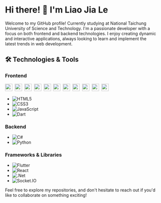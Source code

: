 <!--
**LIAO-JIA-LE/LIAO-JIA-LE** is a ✨ _special_ ✨ repository because its `README.md` (this file) appears on your GitHub profile.

Here are some ideas to get you started:

- 🔭 I’m currently working on ...
- 🌱 I’m currently learning ...
- 👯 I’m looking to collaborate on ...
- 🤔 I’m looking for help with ...
- 💬 Ask me about ...
- 📫 How to reach me: ...
- 😄 Pronouns: ...
- ⚡ Fun fact: ...
-->
# Hi there! 👋 I'm Liao Jia Le

Welcome to my GitHub profile!
Currently studying at National Taichung University of Science and Technology.
I'm a passionate developer with a focus on both frontend and backend technologies. I enjoy creating dynamic and interactive applications, always looking to learn and implement the latest trends in web development.

## 🛠️ Technologies & Tools

### Frontend
<code><img width="24" height="24" src="https://cdn.svgporn.com/logos/html-5.svg"></code>&nbsp;
<code><img width="24" height="24" src="https://cdn.svgporn.com/logos/css-3.svg"></code>&nbsp;
<code><img width="24" height="24" src="https://cdn.svgporn.com/logos/javascript.svg"></code>&nbsp;
<code><img width="24" height="24" src="https://img.shields.io/badge/-C%23-239120?style=flat-square&logo=c-sharp&logoColor=white"></code>&nbsp;
<code><img width="24" height="24" src="https://img.shields.io/badge/-Python-3776AB?style=flat-square&logo=python&logoColor=white"></code>&nbsp;
<code><img width="24" height="24" src="https://cdn.svgporn.com/logos/flutter.svg"></code>&nbsp;
<code><img width="24" height="24" src="https://cdn.svgporn.com/logos/dart.svg"></code>&nbsp;
<code><img width="24" height="24" src="https://cdn.svgporn.com/logos/dotnet.svg"></code>&nbsp;
<code><img width="24" height="24" src="https://cdn.svgporn.com/logos/React.svg"></code>&nbsp;
<code><img width="24" height="24" src="https://cdn.svgporn.com/logos/socket.io.svg"></code>&nbsp;
<code><img width="24" height="24" src="[https://cdn.svgporn.com/logos/socket.io.svg](https://img.icons8.com/?size=512&id=laYYF3dV0Iew&format=png)"></code>&nbsp;
- ![HTML5](https://img.shields.io/badge/-HTML5-E34F26?style=flat-square&logo=html5&logoColor=white)
- ![CSS3](https://img.shields.io/badge/-CSS3-1572B6?style=flat-square&logo=css3)
- ![JavaScript](https://img.shields.io/badge/-JavaScript-F7DF1E?style=flat-square&logo=javascript&logoColor=black)
- ![Dart](https://img.shields.io/badge/-Dart-0175C2?style=flat-square&logo=dart&logoColor=white)

### Backend
- ![C#](https://img.shields.io/badge/-C%23-239120?style=flat-square&logo=c-sharp&logoColor=white)
- ![Python](https://img.shields.io/badge/-Python-3776AB?style=flat-square&logo=python&logoColor=white)

### Frameworks & Libraries
- ![Flutter](https://img.shields.io/badge/-Flutter-02569B?style=flat-square&logo=flutter&logoColor=white)
- ![React](https://img.shields.io/badge/-React-61DAFB?style=flat-square&logo=react&logoColor=black)
- ![.Net](https://img.shields.io/badge/-.NET-512BD4?style=flat-square&logo=dotnet&logoColor=white)
- ![Socket.IO](https://img.shields.io/badge/-Socket.IO-010101?style=flat-square&logo=socket.io&logoColor=white)

Feel free to explore my repositories, and don't hesitate to reach out if you'd like to collaborate on something exciting!
